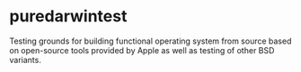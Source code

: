 # puredarwintest
Testing grounds for building functional operating system from source based on open-source tools provided by Apple as well as testing of other BSD variants.
